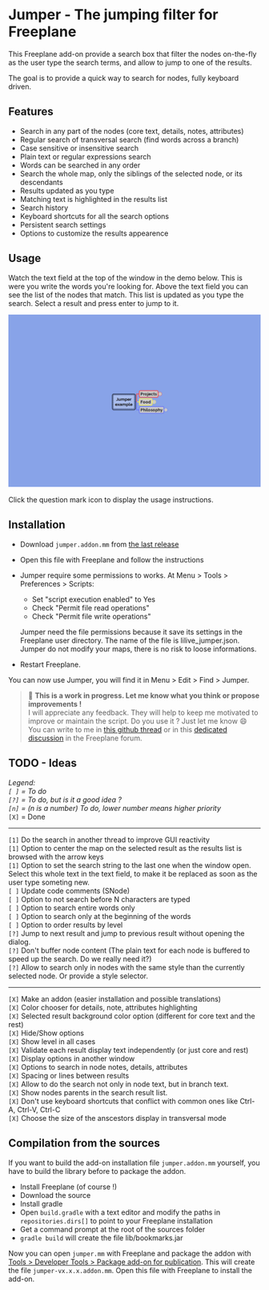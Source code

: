 # Jumper - The jumping filter for Freeplane

This Freeplane add-on provide a search box that filter the nodes on-the-fly as the user type the search terms, and allow to jump to one of the results.

The goal is to provide a quick way to search for nodes, fully keyboard driven.

## Features

- Search in any part of the nodes (core text, details, notes, attributes)
- Regular search of transversal search (find words across a branch)
- Case sensitive or insensitive search
- Plain text or regular expressions search
- Words can be searched in any order
- Search the whole map, only the siblings of the selected node, or its descendants
- Results updated as you type
- Matching text is highlighted in the results list
- Search history
- Keyboard shortcuts for all the search options
- Persistent search settings
- Options to customize the results appearence

## Usage

Watch the text field at the top of the window in the demo below. This is were you write the words you're looking for. Above the text field you can see the list of the nodes that match. This list is updated as you type the search. Select a result and press enter to jump to it.

![demo](demo.gif)

Click the question mark icon to display the usage instructions.

## Installation

- Download `jumper.addon.mm` from [the last release](https://github.com/lilive/Freeplane-Jumper/releases)
- Open this file with Freeplane and follow the instructions
- Jumper require some permissions to works. At Menu > Tools > Preferences > Scripts:

  - Set "script execution enabled" to Yes
  - Check "Permit file read operations"
  - Check "Permit file write operations"
  
  Jumper need the file permissions because it save its settings in the Freeplane user directory. The name of the file is lilive_jumper.json.  
  Jumper do not modify your maps, there is no risk to loose informations.
  
- Restart Freeplane.

You can now use Jumper, you will find it in Menu > Edit > Find > Jumper.

> :bell: **This is a work in progress. Let me know what you think or propose improvements !**  
> I will appreciate any feedback. They will help to keep me motivated to improve or maintain the script. Do you use it ? Just let me know :smile:  
> You can write to me in [this github thread](https://github.com/lilive/Freeplane-Jumper/issues/1) or in this [dedicated discussion](https://sourceforge.net/p/freeplane/discussion/758437/thread/e7b4594c02/) in the Freeplane forum.

## TODO - Ideas

*Legend:  
`[ ]` = To do  
`[?]` = To do, but is it a good idea ?  
`[n]` = (n is a number) To do, lower number means higher priority*  
`[X]` = Done

---

`[1]` Do the search in another thread to improve GUI reactivity  
`[1]` Option to center the map on the selected result as the results list is browsed with the arrow keys  
`[1]` Option to set the search string to the last one when the window open. Select this whole text in the text field, to make it be replaced as soon as the user type someting new.  
`[ ]` Update code comments (SNode)  
`[ ]` Option to not search before N characters are typed  
`[ ]` Option to search entire words only  
`[ ]` Option to search only at the beginning of the words  
`[ ]` Option to order results by level  
`[?]` Jump to next result and jump to previous result without opening the dialog.  
`[?]` Don't buffer node content (The plain text for each node is buffered to speed up the search. Do we really need it?)  
`[?]` Allow to search only in nodes with the same style than the currently selected node. Or provide a style selector.

---

`[X]` Make an addon (easier installation and possible translations)  
`[X]` Color chooser for details, note, attributes highlighting  
`[X]` Selected result background color option (different for core text and the rest)  
`[X]` Hide/Show options  
`[X]` Show level in all cases  
`[X]` Validate each result display text independently (or just core and rest)  
`[X]` Display options in another window  
`[X]` Options to search in node notes, details, attributes  
`[X]` Spacing or lines between results  
`[X]` Allow to do the search not only in node text, but in branch text.  
`[X]` Show nodes parents in the search result list.  
`[X]` Don't use keyboard shortcuts that conflict with common ones like Ctrl-A, Ctrl-V, Ctrl-C  
`[X]` Choose the size of the anscestors display in transversal mode

## Compilation from the sources

If you want to build the add-on installation file `jumper.addon.mm` yourself, you have to build the library before to package the addon.

- Install Freeplane (of course !)
- Download the source
- Install gradle
- Open `build.gradle` with a text editor and modify the paths in `repositories.dirs[]` to point to your Freeplane installation
- Get a command prompt at the root of the sources folder
- `gradle build` will create the file lib/bookmarks.jar

Now you can open `jumper.mm` with Freeplane and package the addon with [Tools > Developer Tools > Package add-on for publication](https://freeplane.sourceforge.io/wiki/index.php/Add-ons_(Develop)). This will create the file `jumper-vx.x.x.addon.mm`. Open this file with Freeplane to install the add-on.
